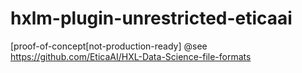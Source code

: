 # hxlm-plugin-unrestricted-eticaai
[proof-of-concept[not-production-ready] @see https://github.com/EticaAI/HXL-Data-Science-file-formats


<!--
Internal temporary notes

python3 -m pip install --upgrade build
python3 -m build


pip3 uninstall hxlm-plugin-unrestricted-eticaai
pip3 uninstall hxlm-eticaai

pip3 install https://github.com/EticaAI/HXL-Data-Science-file-formats/archive/main.zip
pip3 install https://github.com/fititnt/hxlm-plugin-unrestricted-eticaai/archive/main.zip

pip3 install /home/fititnt/Downloads/hxlm-plugin-unrestricted-eticaai-main.zip
pip3 install /workspace/git/EticaAI/hxlm-plugin-unrestricted-eticaai/dist/hxlm_crypto_eticaai-0.7.1-py3-none-any.whl
pip3 install /workspace/git/EticaAI/HXL-Data-Science-file-formats/dist/hxlm_base_eticaai-0.7.1-py3-none-any.whl
-->